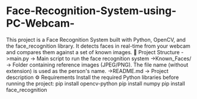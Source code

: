 # Face-Recognition-System-using-PC-Webcam-
This project is a Face Recognition System built with Python, OpenCV, and the face_recognition library. It detects faces in real-time from your webcam and compares them against a set of known images.
📂 Project Structure
->main.py → Main script to run the face recognition system
->Known_Faces/ → Folder containing reference images (JPEG/PNG). The file name (without extension) is used as the person's name.
->README.md → Project description
⚙️ Requirements
Install the required Python libraries before running the project:
pip install opencv-python
pip install numpy
pip install face_recognition

